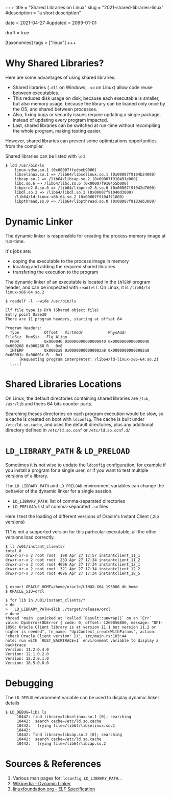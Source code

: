 +++
title = "Shared Libraries on Linux"
slug = "2021-shared-libraries-linux"
#description = "a short description"

date = 2021-04-27
#updated = 2099-01-01

draft = true

[taxonomies]
tags = ["linux"]
+++


# Why Shared Libraries?
Here are some advantages of using shared libraries:

* Shared libraries (`.dll` on Windows, `.so` on Linux) allow code reuse between executables.
* This reduces disk usage on disk, because each executable is smaller, but also memory usage, because the library can be loaded only once by the OS, and shared between processes.
* Also, fixing bugs or security issues require updating a single package, instead of updating every program impacted.
* Last, shared libraries can be switched at run-time without recompiling the whole program, making testing easier.

However, shared libraries can prevent some optimizations opportunities from the compiler.

Shared libraries can be listed with `ldd`
```shell-session
$ ldd /usr/bin/ls
	linux-vdso.so.1 (0x00007ffedbeb9000)
	libselinux.so.1 => /lib64/libselinux.so.1 (0x00007f9104b24000)
	libcap.so.2 => /lib64/libcap.so.2 (0x00007f910491e000)
	libc.so.6 => /lib64/libc.so.6 (0x00007f910455b000)
	libpcre2-8.so.0 => /lib64/libpcre2-8.so.0 (0x00007f91042d7000)
	libdl.so.2 => /lib64/libdl.so.2 (0x00007f91040d3000)
	/lib64/ld-linux-x86-64.so.2 (0x00007f9104f71000)
	libpthread.so.0 => /lib64/libpthread.so.0 (0x00007f9103eb3000)
```


# Dynamic Linker
The dynamic linker is responsible for creating the process memory image at run-time.

It's jobs are:
* coping the executable to the process image in memory
* locating and adding the required shared libraries
* transfering the execution to the program


The dynamic linker of an executable is located in the `INTERP` program header, and can be inspected with `readlelf`. On Linux, it is `/lib64/ld-linux-x86-64.so.2`
```shell-session
$ readelf -l --wide /usr/bin/ls

Elf file type is DYN (Shared object file)
Entry point 0x5e30
There are 11 program headers, starting at offset 64

Program Headers:
  Type           Offset   VirtAddr           PhysAddr           FileSiz  MemSiz   Flg Align
  PHDR           0x000040 0x0000000000000040 0x0000000000000040 0x000268 0x000268 R   0x8
  INTERP         0x0002a8 0x00000000000002a8 0x00000000000002a8 0x00001c 0x00001c R   0x1
      [Requesting program interpreter: /lib64/ld-linux-x86-64.so.2]
  [...]
```

# Shared Libraries Locations
On Linux, the default directories containing shared libraries are `/lib`, `/usr/lib` and theirs 64 bits counter parts.

Searching theses directories on each program execution would be slow, so a cache is created on boot with `ldconfig`. The cache is built under `/etc/ld.so.cache`, and uses the default directories, plus any additional directory defined in `/etc/ld.so.conf` or `/etc/ld.so.conf.d/`



# `LD_LIBRARY_PATH` & `LD_PRELOAD`
Sometimes it is not wise to update the `ldconfig` configuration, for example if you install a program for a single user, or if you want to test multiple versions of a library.

 The `LD_LIBRARY_PATH` and `LD_PRELOAD` environment variables can change the behavior of the dynamic linker for a single session.
 * `LD_LIBRARY_PATH`: list of comma-separated directories
 * `LD_PRELOAD`: list of comma-separated `.so` files

Here I test the loading of different versions of Oracle's Instant Client (.zip versions)

11.1 is not a supported version for this particular executable, all the other versions load correctly.

```shell-session
$ ll /u01/instant_clients/
total 8
drwxr-xr-x 2 root root  198 Apr 27 17:57 instantclient_11_1
drwxr-xr-x 2 root root  233 Apr 27 17:34 instantclient_11_2
drwxr-xr-x 2 root root 4096 Apr 27 17:34 instantclient_12_1
drwxr-xr-x 2 root root  321 Apr 27 17:34 instantclient_12_2
drwxr-xr-x 3 root root 4096 Apr 27 17:34 instantclient_18_5


$ export ORACLE_HOME=/home/oracle/LINUX.X64_193000_db_home
$ ORACLE_SID=orcl

$ for lib in /u01/instant_clients/*
> do
>   LD_LIBRARY_PATH=$lib ./target/release/orcl
> done
thread 'main' panicked at 'called `Result::unwrap()` on an `Err` value: DpiError(DbError { code: 0, offset: 1269856800, message: "DPI-1050: Oracle Client library is at version 11.1 but version 11.2 or higher is needed", fn_name: "dpiContext_createWithParams", action: "check Oracle Client version" })', src/main.rs:103:44
note: run with `RUST_BACKTRACE=1` environment variable to display a backtrace
Version: 11.2.0.4.0
Version: 12.1.0.2.0
Version: 12.2.0.1.0
Version: 18.5.0.0.0
```


# Debugging
The `LD_DEBUG` environment variable can be used to display dynamic linker details
```shell-session
$ LD_DEBUG=libs ls
     10442:	find library=libselinux.so.1 [0]; searching
     10442:	 search cache=/etc/ld.so.cache
     10442:	  trying file=/lib64/libselinux.so.1
     10442:	
     10442:	find library=libcap.so.2 [0]; searching
     10442:	 search cache=/etc/ld.so.cache
     10442:	  trying file=/lib64/libcap.so.2
```





# Sources & References
1. Various man pages for: `ldconfig`, `LD_LIBRARY_PATH`...
1. [Wikipedia - Dynamic Linker](https://en.wikipedia.org/wiki/Dynamic_linker)
1. [linuxfoundation.org - ELF Specification](https://refspecs.linuxfoundation.org/elf/elf.pdf)